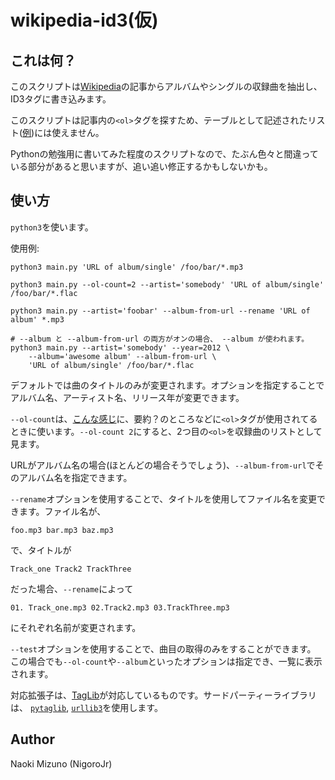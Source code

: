 # wikipedia-id3(仮)

## これは何？
このスクリプトは[Wikipedia](http://ja.wikipedia.org)の記事からアルバムやシングルの収録曲を抽出し、ID3タグに書き込みます。

このスクリプトは記事内の`<ol>`タグを探すため、テーブルとして記述されたリスト([例](http://ja.wikipedia.org/wiki/Birth_%28%E5%96%9C%E5%A4%9A%E6%9D%91%E8%8B%B1%E6%A2%A8%E3%81%AE%E6%9B%B2%29))には使えません。

Pythonの勉強用に書いてみた程度のスクリプトなので、たぶん色々と間違っている部分があると思いますが、追い追い修正するかもしないかも。

## 使い方
`python3`を使います。

使用例:

    python3 main.py 'URL of album/single' /foo/bar/*.mp3

    python3 main.py --ol-count=2 --artist='somebody' 'URL of album/single' /foo/bar/*.flac

    python3 main.py --artist='foobar' --album-from-url --rename 'URL of album' *.mp3

    # --album と --album-from-url の両方がオンの場合、 --album が使われます。
    python3 main.py --artist='somebody' --year=2012 \
        --album='awesome album' --album-from-url \
        'URL of album/single' /foo/bar/*.flac

デフォルトでは曲のタイトルのみが変更されます。オプションを指定することでアルバム名、アーティスト名、リリース年が変更できます。

`--ol-count`は、[こんな感じ](http://ja.wikipedia.org/wiki/Extra_terrestrial_Biological_Entities)に、要約？のところなどに`<ol>`タグが使用されてるときに使います。`--ol-count 2`にすると、2つ目の`<ol>`を収録曲のリストとして見ます。

URLがアルバム名の場合(ほとんどの場合そうでしょう)、`--album-from-url`でそのアルバム名を指定できます。

`--rename`オプションを使用することで、タイトルを使用してファイル名を変更できます。ファイル名が、

    foo.mp3 bar.mp3 baz.mp3

で、タイトルが

    Track_one Track2 TrackThree

だった場合、`--rename`によって

    01. Track_one.mp3 02.Track2.mp3 03.TrackThree.mp3

にそれぞれ名前が変更されます。

`--test`オプションを使用することで、曲目の取得のみをすることができます。
この場合でも`--ol-count`や`--album`といったオプションは指定でき、一覧に表示されます。

対応拡張子は、[TagLib](http://taglib.github.io/)が対応しているものです。サードパーティーライブラリは、
[`pytaglib`](https://github.com/supermihi/pytaglib),
[`urllib3`](https://github.com/shazow/urllib3)を使用します。

## Author
Naoki Mizuno (NigoroJr)
